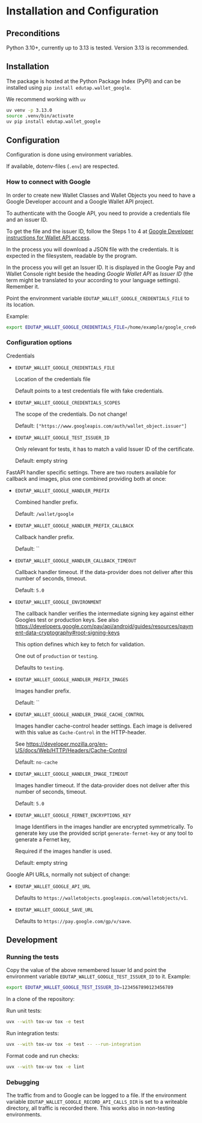 # Installation and Configuration

## Preconditions

Python 3.10+, currently up to 3.13 is tested.
Version 3.13 is recommended.

## Installation

The package is hosted at the Python Package Index (PyPI) and can be installed using `pip install edutap.wallet_google`.

We recommend working with `uv`

```bash
uv venv -p 3.13.0
source .venv/bin/activate
uv pip install edutap.wallet_google
```

## Configuration

Configuration is done using environment variables.

If available, dotenv-files (`.env`) are respected.

### How to connect with Google

In order to create new Wallet Classes and Wallet Objects you need to have a Google Developer account and a Google Wallet API project.

To authenticate with the Google API, you need to provide a credentials file and an issuer ID.

To get the file and the issuer ID, follow the Steps 1 to 4 at [Google Developer instructions for Wallet API access](https://developers.google.com/wallet/generic/web/prerequisites).

In the process you will download a JSON file with the credentials.
It is expected in the filesystem, readable by the program.

In the process you will get an Issuer ID.
It is displayed in the Google Pay and Wallet Console right beside the heading *Google Wallet API* as *Issuer ID* (the term might be translated to your according to your language settings).
Remember it.

Point the environment variable `EDUTAP_WALLET_GOOGLE_CREDENTIALS_FILE` to its location.

Example:

```bash
export EDUTAP_WALLET_GOOGLE_CREDENTIALS_FILE=/home/example/google_credential_file.json
```

### Configuration options

Credentials

- `EDUTAP_WALLET_GOOGLE_CREDENTIALS_FILE`

  Location of the credentials file

  Default points to a test credentials file with fake credentials.

- `EDUTAP_WALLET_GOOGLE_CREDENTIALS_SCOPES`

  The scope of the credentials.
  Do not change!

  Default: `["https://www.googleapis.com/auth/wallet_object.issuer"]`

- `EDUTAP_WALLET_GOOGLE_TEST_ISSUER_ID`

  Only relevant for tests, it has to match a valid Issuer ID of the certificate.

  Default: empty string


FastAPI handler specific settings.
There are two routers available for callback and images, plus one combined providing both at once:

- `EDUTAP_WALLET_GOOGLE_HANDLER_PREFIX`

  Combined handler prefix.

  Default: `/wallet/google`

- `EDUTAP_WALLET_GOOGLE_HANDLER_PREFIX_CALLBACK`

  Callback handler prefix.

  Default: ``

- `EDUTAP_WALLET_GOOGLE_HANDLER_CALLBACK_TIMEOUT`

  Callback handler timeout.
  If the data-provider does not deliver after this number of seconds, timeout.

  Default: `5.0`

- `EDUTAP_WALLET_GOOGLE_ENVIRONMENT`

  The callback handler verifies the intermediate signing key against either Googles test or production keys.
  See also https://developers.google.com/pay/api/android/guides/resources/payment-data-cryptography#root-signing-keys

  This option defines which key to fetch for validation.

  One out of `production` or `testing`.

  Defaults to `testing`.

- `EDUTAP_WALLET_GOOGLE_HANDLER_PREFIX_IMAGES`

  Images handler prefix.

  Default: ``

- `EDUTAP_WALLET_GOOGLE_HANDLER_IMAGE_CACHE_CONTROL`

  Images handler cache-control header settings.
  Each image is delivered with this value as `Cache-Control` in the HTTP-header.

  See https://developer.mozilla.org/en-US/docs/Web/HTTP/Headers/Cache-Control

  Default: `no-cache`

- `EDUTAP_WALLET_GOOGLE_HANDLER_IMAGE_TIMEOUT`

  Images handler timeout.
  If the data-provider does not deliver after this number of seconds, timeout.

  Default: `5.0`

- `EDUTAP_WALLET_GOOGLE_FERNET_ENCRYPTIONS_KEY`

  Image Identifiers in the images handler are encrypted symmetrically.
  To generate key use the provided script `generate-fernet-key` or any tool to generate a Fernet key,

  Required if the images handler is used.

  Default: empty string

Google API URLs, normally not subject of change:

- `EDUTAP_WALLET_GOOGLE_API_URL`

  Defaults to `https://walletobjects.googleapis.com/walletobjects/v1`.

- `EDUTAP_WALLET_GOOGLE_SAVE_URL`

  Defaults to `https://pay.google.com/gp/v/save`.

## Development

### Running the tests

Copy the value of the above remembered Issuer Id and point the environment variable `EDUTAP_WALLET_GOOGLE_TEST_ISSUER_ID` to it. Example:

```bash
export EDUTAP_WALLET_GOOGLE_TEST_ISSUER_ID=1234567890123456789
```

In a clone of the repository:

Run unit tests:

```bash
uvx --with tox-uv tox -e test
```

Run integration tests:

```bash
uvx --with tox-uv tox -e test -- --run-integration
```

Format code and run checks:

```bash
uvx --with tox-uv tox -e lint
```

### Debugging

The traffic from and to Google can be logged to a file.
If the environment variable `EDUTAP_WALLET_GOOGLE_RECORD_API_CALLS_DIR` is set to a writeable directory, all traffic is recorded there.
This works also in non-testing environments.